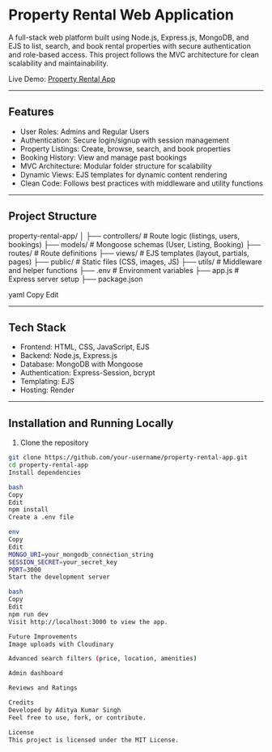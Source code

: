 # Property Rental Web Application

A full-stack web platform built using Node.js, Express.js, MongoDB, and EJS to list, search, and book rental properties with secure authentication and role-based access. This project follows the MVC architecture for clean scalability and maintainability.

Live Demo: [Property Rental App](https://full-stack-property-listing-platform.onrender.com)

---

## Features

- User Roles: Admins and Regular Users
- Authentication: Secure login/signup with session management
- Property Listings: Create, browse, search, and book properties
- Booking History: View and manage past bookings
- MVC Architecture: Modular folder structure for scalability
- Dynamic Views: EJS templates for dynamic content rendering
- Clean Code: Follows best practices with middleware and utility functions

---

## Project Structure

property-rental-app/
│
├── controllers/ # Route logic (listings, users, bookings)
├── models/ # Mongoose schemas (User, Listing, Booking)
├── routes/ # Route definitions
├── views/ # EJS templates (layout, partials, pages)
├── public/ # Static files (CSS, images, JS)
├── utils/ # Middleware and helper functions
├── .env # Environment variables
├── app.js # Express server setup
├── package.json

yaml
Copy
Edit

---

## Tech Stack

- Frontend: HTML, CSS, JavaScript, EJS
- Backend: Node.js, Express.js
- Database: MongoDB with Mongoose
- Authentication: Express-Session, bcrypt
- Templating: EJS
- Hosting: Render

---

## Installation and Running Locally

1. Clone the repository

```bash
git clone https://github.com/your-username/property-rental-app.git
cd property-rental-app
Install dependencies

bash
Copy
Edit
npm install
Create a .env file

env
Copy
Edit
MONGO_URI=your_mongodb_connection_string
SESSION_SECRET=your_secret_key
PORT=3000
Start the development server

bash
Copy
Edit
npm run dev
Visit http://localhost:3000 to view the app.

Future Improvements
Image uploads with Cloudinary

Advanced search filters (price, location, amenities)

Admin dashboard

Reviews and Ratings

Credits
Developed by Aditya Kumar Singh
Feel free to use, fork, or contribute.

License
This project is licensed under the MIT License.
